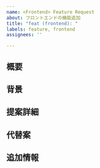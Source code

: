 ```yaml
---
name: <Frontend> Feature Request
about: フロントエンドの機能追加
title: "feat (frontend): "
labels: feature, frontend
assignees: ''

---
```


## 概要

<!-- ここにフロントエンド機能の概要を記述 -->

## 背景

<!-- この機能を提案する背景や、この機能が解決する問題を記述 -->

## 提案詳細

<!-- 提案する機能の詳細や、どのように実装すべきかのアイデアを記述 -->

## 代替案

<!-- 検討した代替案があれば記述 -->

## 追加情報

<!-- フロントエンドに関するその他の参考情報やスクリーンショットがあれば記述 -->
